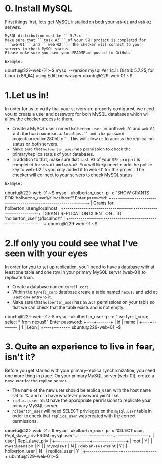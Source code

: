 # 0. Install MySQL 
First things first, let’s get MySQL installed on both your ```web-01``` and ```web-02``` servers.

    MySQL distribution must be ```5.7.x```
    Make sure that ```task #3``` of your SSH project is completed for ```web-01``` and ```web-02```. The checker will connect to your servers to check MySQL status
    Please make sure you have your README.md pushed to GitHub.

```Example:```

 ubuntu@229-web-01:~$ mysql --version
 mysql  Ver 14.14 Distrib 5.7.25, for Linux (x86_64) using  EditLine wrapper
 ubuntu@229-web-01:~$

# 1.Let us in!
In order for us to verify that your servers are properly configured, we need you to create a user and password for both MySQL databases which will allow the checker access to them.

  -  Create a MySQL user named ```holberton_user``` on both ```web-01``` and ```web-02``` with the host name set to ```localhost`` and the password ```projectcorrection280hbtn```. This will allow us to access the replication status on both servers.
  -  Make sure that ```holberton_user``` has permission to check the primary/replica status of your databases.
  -  In addition to that, make sure that ```task #3``` of your ```SSH project``` is completed for ```web-01``` and ```web-02```.
You will likely need to add the public key to web-02 as you only added it to web-01 for this project. The checker will connect to your servers to check MySQL status

```Example:```

  ubuntu@229-web-01:~$ mysql -uholberton_user -p -e "SHOW GRANTS FOR 'holberton_user'@'localhost'"
  Enter password:
  +-----------------------------------------------------------------+
  | Grants for holberton_user@localhost                             |
  +-----------------------------------------------------------------+
  | GRANT REPLICATION CLIENT ON *.* TO 'holberton_user'@'localhost' |
  +-----------------------------------------------------------------+
  ubuntu@229-web-01:~$

# 2.If only you could see what I've seen with your eyes

In order for you to set up replication, you’ll need to have a database with at least one table and one row in your primary MySQL server (web-01) to replicate from.

  -  Create a database named ```tyrell_corp```.
  -  Within the ```tyrell_corp``` database create a table named ```nexus6``` and add at least one entry to it.
  -  Make sure that ```holberton_user``` has ```SELECT``` permissions on your table so that we can check that the table exists and is not empty.

  ubuntu@229-web-01:~$ mysql -uholberton_user -p -e "use tyrell_corp; select * from nexus6"
  Enter password:
  +----+-------+
  | id | name  |
  +----+-------+
  |  1 | Leon  |
  +----+-------+
  ubuntu@229-web-01:~$

# 3. Quite an experience to live in fear, isn't it?

Before you get started with your primary-replica synchronization, you need one more thing in place. On your primary MySQL server (web-01), create a new user for the replica server.

   - The name of the new user should be replica_user, with the host name set to %, and can have whatever password you’d like.
   - ```replica_user``` must have the appropriate permissions to replicate your primary MySQL server.
   - ```holberton_user``` will need SELECT privileges on the ```mysql.user``` table in order to check that ```replica_user``` was created with the correct permissions.

ubuntu@229-web-01:~$ mysql -uholberton_user -p -e 'SELECT user, Repl_slave_priv FROM mysql.user'
+------------------+-----------------+
| user             | Repl_slave_priv |
+------------------+-----------------+
| root             | Y               |
| mysql.session    | N               |
| mysql.sys        | N               |
| debian-sys-maint | Y               |
| holberton_user   | N               |
| replica_user     | Y               |
+------------------+-----------------+
ubuntu@229-web-01:~$
